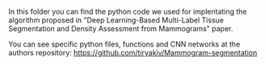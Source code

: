 

In this folder you can find the python code we used for implentating the algorithm proposed in "Deep Learning-Based Multi-Label Tissue Segmentation and Density
Assessment from Mammograms" paper.

You can see specific python files, functions and CNN networks at the authors repository:
https://github.com/tiryakiv/Mammogram-segmentation
